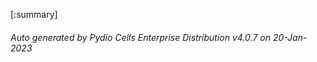 








[:summary]

###### Auto generated by Pydio Cells Enterprise Distribution v4.0.7 on 20-Jan-2023
